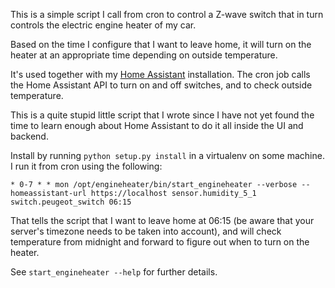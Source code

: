 This is a simple script I call from cron to control a Z-wave switch that in turn controls the electric engine heater of my car.

Based on the time I configure that I want to leave home, it will turn
on the heater at an appropriate time depending on outside temperature.

It's used together with my [Home Assistant](https://home-assistant.io)
installation. The cron job calls the Home Assistant API to turn on and
off switches, and to check outside temperature.

This is a quite stupid little script that I wrote since I have not yet
found the time to learn enough about Home Assistant to do it all
inside the UI and backend.

Install by running `python setup.py install` in a virtualenv on some machine. I run it from cron using the following:

```
* 0-7 * * mon /opt/engineheater/bin/start_engineheater --verbose --homeassistant-url https://localhost sensor.humidity_5_1 switch.peugeot_switch 06:15
```

That tells the script that I want to leave home at 06:15 (be aware
that your server's timezone needs to be taken into account), and will
check temperature from midnight and forward to figure out when to turn
on the heater.

See `start_engineheater --help` for further details. 


